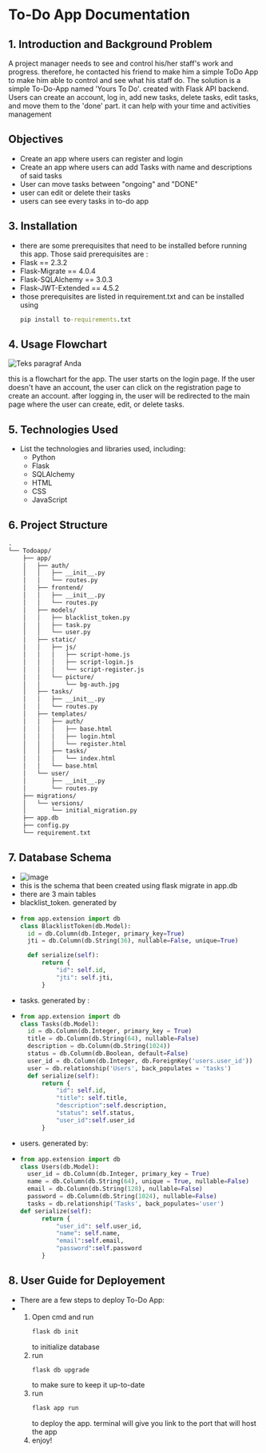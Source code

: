 
# To-Do App Documentation

## 1. Introduction and Background Problem
A project manager needs to see and control his/her staff's work and progress. therefore, he contacted his friend to make him a simple ToDo App to make him able to control and see what his staff do. The solution is a simple To-Do-App named 'Yours To Do'. created with Flask API backend. Users can create an account, log in, add new tasks, delete tasks, edit tasks, and move them to the 'done' part. it can help with your time and activities management

## Objectives
- Create an app where users can register and login
- Create an app where users can add Tasks with name and descriptions of said tasks
- User can move tasks between "ongoing" and "DONE"
- user can edit or delete their tasks
- users can see every tasks in to-do app

## 3. Installation
- there are some prerequisites that need to be installed before running this app. Those said prerequisites are :
- Flask == 2.3.2
- Flask-Migrate == 4.0.4
- Flask-SQLAlchemy == 3.0.3
- Flask-JWT-Extended == 4.5.2
- those prerequisites are listed in requirement.txt and can be installed using
  ```cmd
  pip install to-requirements.txt
  ```

## 4. Usage Flowchart
![Teks paragraf Anda](https://github.com/frhnkl/ToDoApp-Webdev/assets/125452431/ee466e40-96ff-4c84-ac22-9e22e979acec)

this is a flowchart for the app. The user starts on the login page. If the user doesn't have an account, the user can click on the registration page to create an account. after logging in, the user will be redirected to the main page where the user can create, edit, or delete tasks.


## 5. Technologies Used
- List the technologies and libraries used, including:
  - Python
  - Flask
  - SQLAlchemy
  - HTML
  - CSS
  - JavaScript

## 6. Project Structure
```txt
.
└── Todoapp/
    ├── app/
    │   ├── auth/
    │   │   ├── __init__.py
    │   │   └── routes.py
    │   ├── frontend/
    │   │   ├── __init__.py
    │   │   └── routes.py
    │   ├── models/
    │   │   ├── blacklist_token.py
    │   │   ├── task.py
    │   │   └── user.py
    │   ├── static/
    │   │   ├── js/
    │   │   │   ├── script-home.js
    │   │   │   ├── script-login.js
    │   │   │   └── script-register.js
    │   │   └── picture/
    │   │       └── bg-auth.jpg
    │   ├── tasks/
    │   │   ├── __init__.py
    │   │   └── routes.py
    │   ├── templates/
    │   │   ├── auth/
    │   │   │   ├── base.html
    │   │   │   ├── login.html
    │   │   │   └── register.html
    │   │   ├── tasks/
    │   │   │   └── index.html
    │   │   └── base.html
    │   └── user/
    │       ├── __init__.py
    │       └── routes.py
    ├── migrations/
    │   └── versions/
    │       └── initial_migration.py
    ├── app.db
    ├── config.py
    └── requirement.txt
```
## 7. Database Schema
- ![image](https://github.com/frhnkl/ToDoApp-Webdev/assets/125452431/d821b0a3-ab6f-4c57-b81e-f2bf775c47a8)
- this is the schema that been created using flask migrate in app.db
- there are 3 main tables
- blacklist_token. generated by
- ```python
  from app.extension import db
  class BlacklistToken(db.Model):
    id = db.Column(db.Integer, primary_key=True)
    jti = db.Column(db.String(36), nullable=False, unique=True)

    def serialize(self): 
        return {
            "id": self.id,
            "jti": self.jti,
        }
  ```
- tasks. generated by :
- ```python
  from app.extension import db
  class Tasks(db.Model):
    id = db.Column(db.Integer, primary_key = True)
    title = db.Column(db.String(64), nullable=False)
    description = db.Column(db.String(1024))
    status = db.Column(db.Boolean, default=False)
    user_id = db.Column(db.Integer, db.ForeignKey('users.user_id'))
    user = db.relationship('Users', back_populates = 'tasks')
    def serialize(self): 
        return {
            "id": self.id,
            "title": self.title,
            "description":self.description,
            "status": self.status,
            "user_id":self.user_id
        }
  ```
- users. generated by:
- ```python
  from app.extension import db
  class Users(db.Model):
    user_id = db.Column(db.Integer, primary_key = True)
    name = db.Column(db.String(64), unique = True, nullable=False)
    email = db.Column(db.String(128), nullable=False)
    password = db.Column(db.String(1024), nullable=False)
    tasks = db.relationship('Tasks', back_populates='user')
  def serialize(self): 
        return {
            "user_id": self.user_id,
            "name": self.name,
            "email":self.email,
            "password":self.password
        }
  ```

## 8. User Guide for Deployement
- There are a few steps to deploy To-Do App:
- 1. Open cmd and run
     ```cmd
     flask db init
     ```
     to initialize database
  2. run
     ```cmd
     flask db upgrade
     ```
     to make sure to keep it up-to-date
  3. run
     ```cmd
     flask app run
     ```
     to deploy the app. terminal will give you link to the port that will host the app
  4. enjoy!




